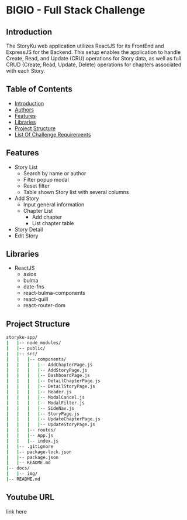 # BIGIO - Full Stack Challenge

## Introduction

The StoryKu web application utilizes ReactJS for its FrontEnd and ExpressJS for the Backend. This setup enables the application to handle Create, Read, and Update (CRU) operations for Story data, as well as full CRUD (Create, Read, Update, Delete) operations for chapters associated with each Story.

## Table of Contents

- [Introduction](#introduction)
- [Authors](#authors)
- [Features](#features)
- [Libraries](#libraries)
- [Project Structure](#project-structure)
- [List Of Challenge Requirements](#list-of-challenge-requirements)

## Features

- Story List
  - Search by name or author
  - Filter popup modal
  - Reset filter
  - Table shown Story list with several columns
- Add Story
  - Input general information
  - Chapter List
    - Add chapter
    - List chapter table
- Story Detail
- Edit Story

## Libraries

- ReactJS
  - axios
  - bulma
  - date-fns
  - react-bulma-components
  - react-quill
  - react-router-dom

## Project Structure

```bash
storyku-app/
|   |-- node_modules/
|   |-- public/
|   |-- src/
|   |   |-- components/
|   |   |   |-- AddChapterPage.js
|   |   |   |-- AddStoryPage.js
|   |   |   |-- DashboardPage.js
|   |   |   |-- DetailChapterPage.js
|   |   |   |-- DetailStoryPage.js
|   |   |   |-- Header.js
|   |   |   |-- ModalCancel.js
|   |   |   |-- ModalFilter.js
|   |   |   |-- SideNav.js
|   |   |   |-- StoryPage.js
|   |   |   |-- UpdateChapterPage.js
|   |   |   |-- UpdateStoryPage.js
|   |   |-- routes/
|   |   |-- App.js
|   |   |-- index.js
|   |-- .gitignore
|   |-- package-lock.json
|   |-- package.json
|   |-- README.md
|-- docs/
|   |-- img/
|-- README.md
```

## Youtube URL

link here 

